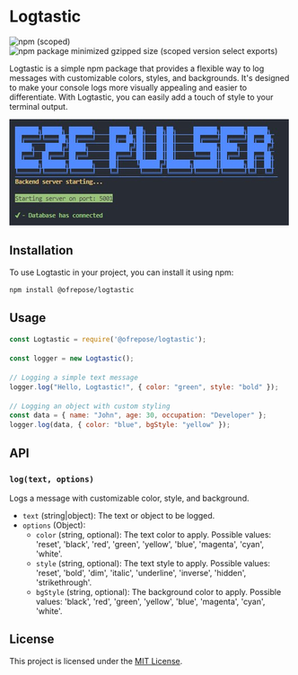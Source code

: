 # Logtastic
![npm (scoped)](https://img.shields.io/npm/v/%40ofrepose/logtastic)![npm package minimized gzipped size (scoped version select exports)](https://img.shields.io/bundlejs/size/%40ofrepose/logtastic%401.0.1)

Logtastic is a simple npm package that provides a flexible way to log messages with customizable colors, styles, and backgrounds. It's designed to make your console logs more visually appealing and easier to differentiate. With Logtastic, you can easily add a touch of style to your terminal output.

[<img src="https://github.com/Ofrepose/Ofrepose/blob/master/imgs/logtastic.jpg">](https://github.com/Ofrepose/Ofrepose/blob/master/imgs/logtastic.jpg)

## Installation

To use Logtastic in your project, you can install it using npm:

```bash
npm install @ofrepose/logtastic
```

## Usage

```javascript
const Logtastic = require('@ofrepose/logtastic');

const logger = new Logtastic();

// Logging a simple text message
logger.log("Hello, Logtastic!", { color: "green", style: "bold" });

// Logging an object with custom styling
const data = { name: "John", age: 30, occupation: "Developer" };
logger.log(data, { color: "blue", bgStyle: "yellow" });
```

## API

### `log(text, options)`

Logs a message with customizable color, style, and background.

- `text` (string|object): The text or object to be logged.
- `options` (Object):
  - `color` (string, optional): The text color to apply. Possible values: 'reset', 'black', 'red', 'green', 'yellow', 'blue', 'magenta', 'cyan', 'white'.
  - `style` (string, optional): The text style to apply. Possible values: 'reset', 'bold', 'dim', 'italic', 'underline', 'inverse', 'hidden', 'strikethrough'.
  - `bgStyle` (string, optional): The background color to apply. Possible values: 'black', 'red', 'green', 'yellow', 'blue', 'magenta', 'cyan', 'white'.

## License

This project is licensed under the [MIT License](https://opensource.org/licenses/MIT).
